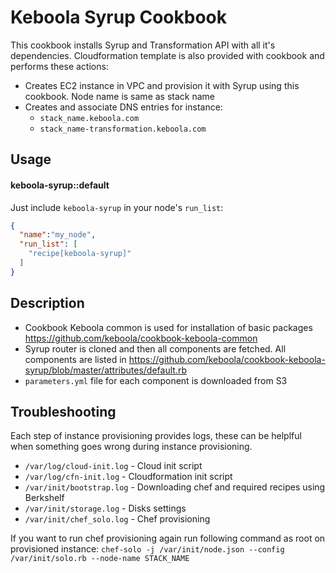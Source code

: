 Keboola Syrup Cookbook
==============

This cookbook installs Syrup and Transformation API with all it's dependencies.
Cloudformation template is also provided with cookbook and performs these actions:
 * Creates EC2 instance in VPC and provision it with Syrup using this cookbook. Node name is same as stack name
 * Creates and associate DNS entries for instance:
   * `stack_name.keboola.com`
   * `stack_name-transformation.keboola.com`


Usage
-----
#### keboola-syrup::default

Just include `keboola-syrup` in your node's `run_list`:

```json
{
  "name":"my_node",
  "run_list": [
    "recipe[keboola-syrup]"
  ]
}
```

Description
-----------

 * Cookbook Keboola common is used for installation of basic packages https://github.com/keboola/cookbook-keboola-common
 * Syrup router is cloned and then all components are fetched. All components are listed in https://github.com/keboola/cookbook-keboola-syrup/blob/master/attributes/default.rb
 * `parameters.yml` file for each component is downloaded from S3


Troubleshooting
---------------
Each step of instance provisioning provides logs, these can be helplful when something goes wrong during instance provisioning.

* `/var/log/cloud-init.log` - Cloud init script
* `/var/log/cfn-init.log` - Cloudformation init script
* `/var/init/bootstrap.log` - Downloading chef and required recipes using Berkshelf
* `/var/init/storage.log` - Disks settings
* `/var/init/chef_solo.log` - Chef provisioning

If you want to run chef provisioning again run following command as root on provisioned instance:
`chef-solo -j /var/init/node.json --config /var/init/solo.rb --node-name STACK_NAME`